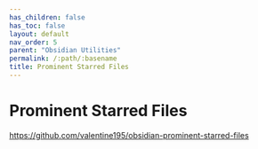 ```yaml
---
has_children: false
has_toc: false
layout: default
nav_order: 5
parent: "Obsidian Utilities"
permalink: /:path/:basename
title: Prominent Starred Files
---
```


# Prominent Starred Files

https://github.com/valentine195/obsidian-prominent-starred-files
